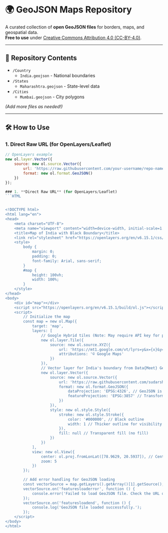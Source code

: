 # 🌍 GeoJSON Maps Repository  

A curated collection of **open GeoJSON files** for borders, maps, and geospatial data.  
**Free to use** under [Creative Commons Attribution 4.0 (CC-BY-4.0)](https://creativecommons.org/licenses/by/4.0/).  

---

## 📂 Repository Contents  
- `/Country`  
  - `India.geojson` - National boundaries  
- `/States`  
  - `Maharashtra.geojson` - State-level data  
- `/Cities`  
  - `Mumbai.geojson` - City polygons  

*(Add more files as needed!)*  

---

## 🛠️ How to Use  

### 1. **Direct Raw URL** (for OpenLayers/Leaflet)  
```javascript
// OpenLayers example
new ol.layer.Vector({
    source: new ol.source.Vector({
        url: 'https://raw.githubusercontent.com/your-username/repo-name/main/Country/India.geojson',
        format: new ol.format.GeoJSON()
    })
});

### 1. **Direct Raw URL** (for OpenLayers/Leaflet)  
```HTML


<!DOCTYPE html>
<html lang="en">
<head>
    <meta charset="UTF-8">
    <meta name="viewport" content="width=device-width, initial-scale=1.0">
    <title>Map of India with Black Boundary</title>
    <link rel="stylesheet" href="https://openlayers.org/en/v6.15.1/css/ol.css" />
    <style>
        body {
            margin: 0;
            padding: 0;
            font-family: Arial, sans-serif;
        }
        #map {
            height: 100vh;
            width: 100%;
        }
    </style>
</head>
<body>
    <div id="map"></div>
    <script src="https://openlayers.org/en/v6.15.1/build/ol.js"></script>
    <script>
        // Initialize the map
        const map = new ol.Map({
            target: 'map',
            layers: [
                // Google Hybrid tiles (Note: May require API key for production)
                new ol.layer.Tile({
                    source: new ol.source.XYZ({
                        url: 'https://mt1.google.com/vt/lyrs=y&x={x}&y={y}&z={z}',
                        attributions: '© Google Maps'
                    })
                }),
                // Vector layer for India's boundary from Data{Meet} GeoJSON
                new ol.layer.Vector({
                    source: new ol.source.Vector({
                        url: 'https://raw.githubusercontent.com/sudarshanbhoyar/maps/main/India/India.geojson',
                        format: new ol.format.GeoJSON({
                            dataProjection: 'EPSG:4326', // GeoJSON is in EPSG:4326
                            featureProjection: 'EPSG:3857' // Transform to map projection
                        })
                    }),
                    style: new ol.style.Style({
                        stroke: new ol.style.Stroke({
                            color: '#000000', // Black outline
                            width: 1 // Thicker outline for visibility
                        }),
                        fill: null // Transparent fill (no fill)
                    })
                })
            ],
            view: new ol.View({
                center: ol.proj.fromLonLat([78.9629, 20.5937]), // Center on India
                zoom: 5
            })
        });

        // Add error handling for GeoJSON loading
        const vectorSource = map.getLayers().getArray()[1].getSource();
        vectorSource.on('featuresloaderror', function () {
            console.error('Failed to load GeoJSON file. Check the URL or file format.');
        });
        vectorSource.on('featuresloadend', function () {
            console.log('GeoJSON file loaded successfully.');
        });
    </script>
</body>
</html>
